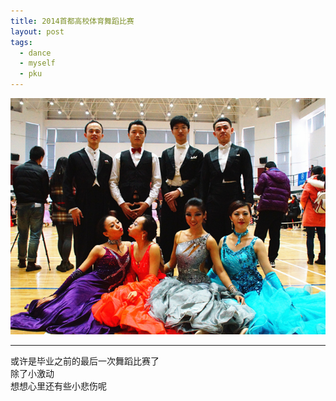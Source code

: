 ```yaml
---
title: 2014首都高校体育舞蹈比赛
layout: post
tags:
  - dance
  - myself
  - pku
---
```


![Dancing](/media/image/2014/dance-beijing-2014.jpg)

---
或许是毕业之前的最后一次舞蹈比赛了  
除了小激动  
想想心里还有些小悲伤呢  
